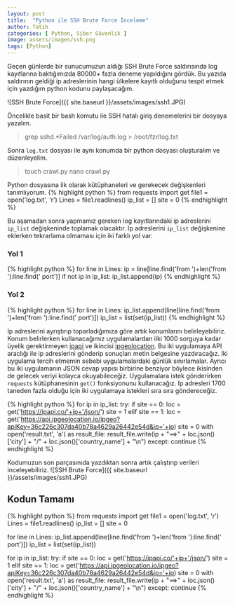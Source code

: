 ```yaml
---
layout: post
title:  "Python ile SSH Brute Force İnceleme"
author: fatih
categories: [ Python, Siber Güvenlik ]
image: assets/images/ssh.png
tags: [Python]
---
```


Geçen günlerde bir sunucumuzun aldığı SSH Brute Force saldırısında log kayıtlarına baktığımızda 80000+ fazla deneme yapıldığını gördük. Bu yazıda saldırının geldiği ip adreslerinin hangi ülkelere kayıtlı olduğunu tespit etmek için yazdığım python kodunu paylaşacağım.

![SSH Brute Force]({{ site.baseurl }}/assets/images/ssh1.JPG)

Öncelikle basit bir bash komutu ile SSH hatalı giriş denemelerini bir dosyaya yazalım.
> grep sshd.\*Failed /var/log/auth.log > /root/fzr/log.txt

Sonra ```log.txt``` dosyası ile aynı konumda bir python dosyası oluşturalım ve düzenleyelim.
> touch crawl.py
> nano crawl.py

Python dosyasına ilk olarak kütüphaneleri ve gerekecek değişkenleri tanımlıyorum.
{% highlight python %}
from requests import get
file1 = open('log.txt', 'r') 
Lines = file1.readlines() 
ip_list = []
site = 0
{% endhighlight %}

Bu aşamadan sonra yapmamız gereken log kayıtlarındaki ip adreslerini ```ip_list``` değişkeninde toplamak olacaktır. Ip adreslerini ```ip_list``` değişkenine eklerken tekrarlama olmaması için iki farklı yol var.

### Yol 1
{% highlight python %}
for line in Lines:
    ip = line[line.find('from ')+len('from '):line.find(' port')]
    if not ip in ip_list:
        ip_list.append(ip)
{% endhighlight %}

### Yol 2
{% highlight python %}
for line in Lines:
    ip_list.append(line[line.find('from ')+len('from '):line.find(' port')])
ip_list = list(set(ip_list))
{% endhighlight %}

Ip adreslerini ayrıştırıp toparladığımıza göre artık konumlarını belirleyebiliriz. Konum belirlerken kullanacağımız uygulamalardan ilki 1000 sorguya kadar üyelik gerektirmeyen [ipapi](https://ipapi.co/) ve ikincisi [ipgeolocation](https://ipgeolocation.io/). Bu iki uygulamaya API araclığı ile ip adreslerini gönderip sonuçları metin belgesine yazdıracağız. İki uygulama tercih etmemin sebebi uygulamalardaki günlük sınırlamalar. Ayrıcı bu iki uygulamanın JSON cevap yapısı birbirine benziyor böylece ikisinden de gelecek veriyi kolayca okuyabileceğiz. Uygulamalara istek gönderirken ```requests``` kütüphanesinin ```get()``` fonksiyonunu kullanacağız. Ip adresleri 1700 taneden fazla olduğu için iki uygulamaya istekleri sıra sıra göndereceğiz.

{% highlight python %}
for ip in ip_list:
    try:
        if site == 0:
            loc = get('https://ipapi.co/'+ip+'/json/')
            site = 1
        elif site == 1:
            loc = get('https://api.ipgeolocation.io/ipgeo?apiKey=36c226c307da40b78a4629a26442e54d&ip='+ip)
            site = 0
        with open('result.txt', 'a') as result_file:
            result_file.write(ip + "==>" + loc.json()['city'] + "/" + loc.json()['country_name'] + "\n")
    except:
        continue
{% endhighlight %}

Kodumuzun son parçasınıda yazdıktan sonra artık çalıştırıp verileri inceleyebiliriz.
![SSH Brute Force]({{ site.baseurl }}/assets/images/ssh1.JPG)

## Kodun Tamamı
{% highlight python %}
from requests import get
file1 = open('log.txt', 'r') 
Lines = file1.readlines() 
ip_list = []
site = 0

for line in Lines:
    ip_list.append(line[line.find('from ')+len('from '):line.find(' port')])
ip_list = list(set(ip_list))

for ip in ip_list:
    try:
        if site == 0:
            loc = get('https://ipapi.co/'+ip+'/json/')
            site = 1
        elif site == 1:
            loc = get('https://api.ipgeolocation.io/ipgeo?apiKey=36c226c307da40b78a4629a26442e54d&ip='+ip)
            site = 0
        with open('result.txt', 'a') as result_file:
            result_file.write(ip + "==>" + loc.json()['city'] + "/" + loc.json()['country_name'] + "\n")
    except:
        continue
{% endhighlight %}